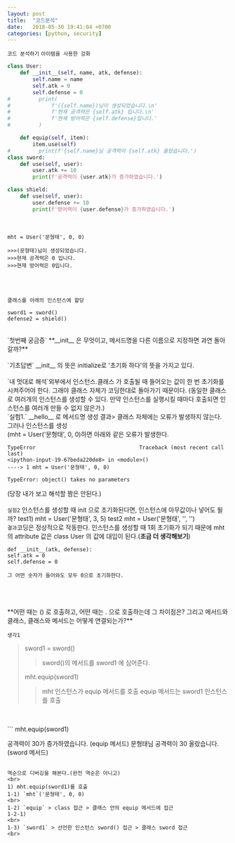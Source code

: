 ```yaml
---
layout: post
title:  "코드분석"
date:   2018-05-30 19:41:04 +0700
categories: [python, security]
---
```

`코드 분석하기` `아이템을 사용한 강화`

```python
class User:
    def __init__(self, name, atk, defense):
        self.name = name
        self.atk = 0
        self.defense = 0
#         print(
#             f'({self.name})님이 생성되었습니다.\n'
#             f'현재 공격력은 {self.atk} 입니다.\n'
#             f'현재 방어력은 {self.defense}입니다.'
#         )

    def equip(self, item):
        item.use(self)
#         print(f'{self.name}님 공격력이 {self.atk} 올랐습니다.')
class sword:
    def use(self, user):
        user.atk += 10
        print(f'공격력이 {user.atk}가 증가하였습니다.')

class shield:
    def use(self, user):
        user.defense += 10
        print(f'방어력이 {user.defense}가 증가하였습니다.')
```

<br>

```
mht = User('문형태', 0, 0)

>>>(문형태)님이 생성되었습니다.
>>>현재 공격력은 0 입니다.
>>>현재 방어력은 0입니다.
```
<br>
<br>

```
클래스를 아래의 인스턴스에 할당

sword1 = sword()
defense2 = shield()

```

<br>
`첫번째 궁금증`
**__init__ 은 무엇이고, 메서드명을 다른 이름으로 지정하면  과연 돌아갈까?**
<br>
<br>
`기초답변` __init__ 의 뜻은 initialize로 '초기화 하다'의 뜻을 가지고 있다.
<br>
<br>
`내 멋대로 해석`외부에서 인스턴스.클래스 가 호출될 때 들어오는 값이 한 번 초기화를 시켜주어야 한다. 그래야 클래스 자체가 코딩한대로 돌아가기 때문이다. (동일한 클래스로 여러개의 인스턴스를 생성할 수 있다. 만약 인스턴스를 실행시킬 때마다 호출되면 인스턴스를 여러개 만들 수 없지 않은가.)
<br>
`실험1.` __hello__ 로 메서드명 생성
결과> 클래스 자체에는 오류가 발생하지 않는다.
<br>
그러나 인스턴스를 생성
<br>
(mht = User('문형태', 0, 0)하면 아래와 같은 오류가 발생한다.
<br>

```
TypeError                                 Traceback (most recent call last)
<ipython-input-19-67beda220de8> in <module>()
----> 1 mht = User('문형태', 0, 0)

TypeError: object() takes no parameters
```
(당장 내가 보고 해석할 짬은 안된다.)
<br>
<br>
`실험2` 인스턴스를 생성할 때 init 으로 초기화된다면, 인스턴스에 아무값이나 넣어도 될까?
test1) mht = User('문형태', 3, 5)
test2 mht = User('문형태', '', '')
<br>
`결과`코딩은 정상적으로 작동한다. 인스턴스를 생성할 때 1회 초기화가 되기 때문에 mht의 attribute 값은 class User 의 값에 대입이 된다.(**조금 더 생각해보기**)

```
def __init__(atk, defense):
self.atk = 0
self.defense = 0

그 어떤 숫자가 들어와도 모두 0으로 초기화한다.
```
<br>
<br>
<br>
**어떤 때는 () 로 호출하고, 어떤 때는 . 으로 호출하는데 그 차이점은? 그리고 메서드와 클래스, 클래스와 메서드는 어떻게 연결되는가?**

`생각1`
> sword1 = sword()
>> sword()의 메서드를 sword1 에 심어준다.
>
> mht.equip(sword1)
>> mht 인스턴스가 equip 메서드를 호출
>> equip 메서드는 sword1 인스턴스를 호출

<br>
<br>
```
mht.equip(sword1)

공격력이 30가 증가하였습니다. (equip 메서드)
문형태님 공격력이 30 올랐습니다. (sword 메서드)
```

역순으로 디버깅을 해본다.(완전 역순은 아니고)
<br>
1) mht.equip(sword1)를 호출
1-1) `mht`('문형태', 0, 0)
<br>
1-2) `equip` > class 접근 > 클래스 안의 equip 메서드에 접근
1-2-1)
<br>
1-3) `sword1` > 선언한 인스턴스 sword() 접근 > 클래스 sword 접근
<br>

